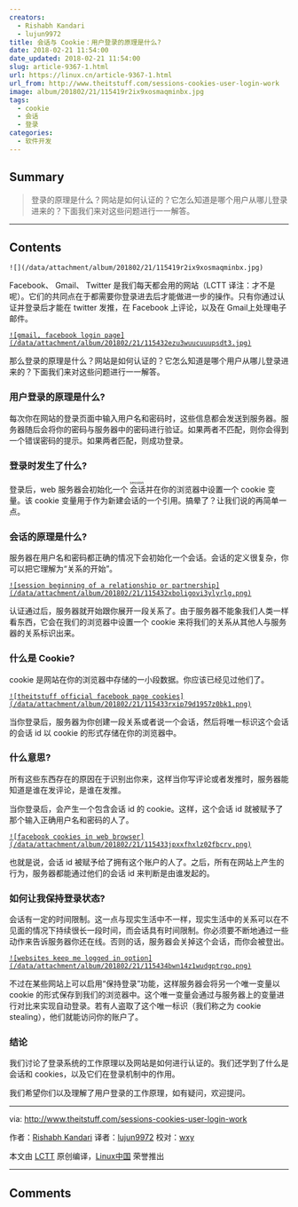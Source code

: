 ```yaml
---
creators:
  - Rishabh Kandari
  - lujun9972
title: 会话与 Cookie：用户登录的原理是什么?
date: 2018-02-21 11:54:00
date_updated: 2018-02-21 11:54:00
slug: article-9367-1.html
url: https://linux.cn/article-9367-1.html
url_from: http://www.theitstuff.com/sessions-cookies-user-login-work
image: album/201802/21/115419r2ix9xosmaqminbx.jpg
tags:
  - cookie
  - 会话
  - 登录
categories:
  - 软件开发
---
```


## Summary

> 登录的原理是什么？网站是如何认证的？它怎么知道是哪个用户从哪儿登录进来的？下面我们来对这些问题进行一一解答。

***

<!-- more -->

## Contents

`![](/data/attachment/album/201802/21/115419r2ix9xosmaqminbx.jpg)`

Facebook、 Gmail、 Twitter 是我们每天都会用的网站（LCTT 译注：才不是呢）。它们的共同点在于都需要你登录进去后才能做进一步的操作。只有你通过认证并登录后才能在 twitter 发推，在 Facebook 上评论，以及在 Gmail上处理电子邮件。

[`![gmail, facebook login page](/data/attachment/album/201802/21/115432ezu3wuucuuupsdt3.jpg)`](http://www.theitstuff.com/wp-content/uploads/2017/10/Untitled-design-1.jpg)

那么登录的原理是什么？网站是如何认证的？它怎么知道是哪个用户从哪儿登录进来的？下面我们来对这些问题进行一一解答。

### 用户登录的原理是什么?

每次你在网站的登录页面中输入用户名和密码时，这些信息都会发送到服务器。服务器随后会将你的密码与服务器中的密码进行验证。如果两者不匹配，则你会得到一个错误密码的提示。如果两者匹配，则成功登录。

### 登录时发生了什么?

登录后，web 服务器会初始化一个<ruby> 会话 <rt>  session </rt></ruby>并在你的浏览器中设置一个 cookie 变量。该 cookie 变量用于作为新建会话的一个引用。搞晕了？让我们说的再简单一点。

### 会话的原理是什么?

服务器在用户名和密码都正确的情况下会初始化一个会话。会话的定义很复杂，你可以把它理解为“关系的开始”。

[`![session beginning of a relationship or partnership](/data/attachment/album/201802/21/115432xboligovi3ylyrlg.png)`](http://www.theitstuff.com/wp-content/uploads/2017/10/pasted-image-0-9.png)

认证通过后，服务器就开始跟你展开一段关系了。由于服务器不能象我们人类一样看东西，它会在我们的浏览器中设置一个 cookie 来将我们的关系从其他人与服务器的关系标识出来。

### 什么是 Cookie?

cookie 是网站在你的浏览器中存储的一小段数据。你应该已经见过他们了。

[`![theitstuff official facebook page cookies](/data/attachment/album/201802/21/115433rxip79d1957z0bk1.png)`](http://www.theitstuff.com/wp-content/uploads/2017/10/pasted-image-0-1-4.png)

当你登录后，服务器为你创建一段关系或者说一个会话，然后将唯一标识这个会话的会话 id 以 cookie 的形式存储在你的浏览器中。

### 什么意思?

所有这些东西存在的原因在于识别出你来，这样当你写评论或者发推时，服务器能知道是谁在发评论，是谁在发推。

当你登录后，会产生一个包含会话 id 的 cookie。这样，这个会话 id 就被赋予了那个输入正确用户名和密码的人了。

[`![facebook cookies in web browser](/data/attachment/album/201802/21/115433jpxxfhxlz02fbcrv.png)`](http://www.theitstuff.com/wp-content/uploads/2017/10/pasted-image-0-2-3-e1508926255472.png)

也就是说，会话 id 被赋予给了拥有这个账户的人了。之后，所有在网站上产生的行为，服务器都能通过他们的会话 id 来判断是由谁发起的。

### 如何让我保持登录状态?

会话有一定的时间限制。这一点与现实生活中不一样，现实生活中的关系可以在不见面的情况下持续很长一段时间，而会话具有时间限制。你必须要不断地通过一些动作来告诉服务器你还在线。否则的话，服务器会关掉这个会话，而你会被登出。

[`![websites keep me logged in option](/data/attachment/album/201802/21/115434bwn14z1wudgptrgo.png)`](http://www.theitstuff.com/wp-content/uploads/2017/10/pasted-image-0-3-3-e1508926314117.png)

不过在某些网站上可以启用“保持登录”功能，这样服务器会将另一个唯一变量以 cookie 的形式保存到我们的浏览器中。这个唯一变量会通过与服务器上的变量进行对比来实现自动登录。若有人盗取了这个唯一标识（我们称之为 cookie stealing），他们就能访问你的账户了。

### 结论

我们讨论了登录系统的工作原理以及网站是如何进行认证的。我们还学到了什么是会话和 cookies，以及它们在登录机制中的作用。

我们希望你们以及理解了用户登录的工作原理，如有疑问，欢迎提问。

---

via: <http://www.theitstuff.com/sessions-cookies-user-login-work>

作者：[Rishabh Kandari](http://www.theitstuff.com/author/reevkandari) 译者：[lujun9972](https://github.com/lujun9972) 校对：[wxy](https://github.com/wxy)

本文由 [LCTT](https://github.com/LCTT/TranslateProject) 原创编译，[Linux中国](https://linux.cn/) 荣誉推出

***

## Comments
